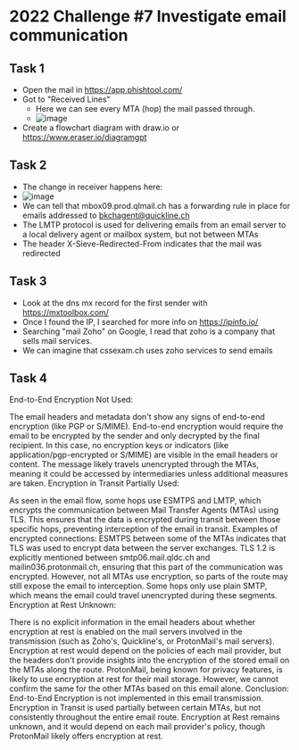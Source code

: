 # 2022 Challenge #7 Investigate email communication
## Task 1
- Open the mail in https://app.phishtool.com/
- Got to "Received Lines"
  -  Here we can see every MTA (hop) the mail passed through.
  -  ![image](https://github.com/user-attachments/assets/36f75632-ca9d-4657-8201-5b0242510aa0)
- Create a flowchart diagram with draw.io or https://www.eraser.io/diagramgpt
## Task 2
- The change in receiver happens here:
- ![image](https://github.com/user-attachments/assets/3a6e790b-b7a4-4ec8-83ea-e85da8da9c7d)
- We can tell that mbox09.prod.qlmail.ch has a forwarding rule in place for emails addressed to bkchagent@quickline.ch
- The LMTP protocol is used for delivering emails from an email server to a local delivery agent or mailbox system, but not between MTAs
- The header X-Sieve-Redirected-From indicates that the mail was redirected

## Task 3
- Look at the dns mx record for the first sender with https://mxtoolbox.com/
- Once I found the IP, I searched for more info on https://ipinfo.io/
- Searching "mail Zoho" on Google, I read that zoho is a company that sells mail services.
- We can imagine that cssexam.ch uses zoho services to send emails

## Task 4
End-to-End Encryption
Not Used:

The email headers and metadata don't show any signs of end-to-end encryption (like PGP or S/MIME).
End-to-end encryption would require the email to be encrypted by the sender and only decrypted by the final recipient. In this case, no encryption keys or indicators (like application/pgp-encrypted or S/MIME) are visible in the email headers or content.
The message likely travels unencrypted through the MTAs, meaning it could be accessed by intermediaries unless additional measures are taken.
Encryption in Transit
Partially Used:

As seen in the email flow, some hops use ESMTPS and LMTP, which encrypts the communication between Mail Transfer Agents (MTAs) using TLS. This ensures that the data is encrypted during transit between those specific hops, preventing interception of the email in transit.
Examples of encrypted connections:
ESMTPS between some of the MTAs indicates that TLS was used to encrypt data between the server exchanges.
TLS 1.2 is explicitly mentioned between smtp06.mail.qldc.ch and mailin036.protonmail.ch, ensuring that this part of the communication was encrypted.
However, not all MTAs use encryption, so parts of the route may still expose the email to interception. Some hops only use plain SMTP, which means the email could travel unencrypted during these segments.
Encryption at Rest
Unknown:

There is no explicit information in the email headers about whether encryption at rest is enabled on the mail servers involved in the transmission (such as Zoho's, Quickline's, or ProtonMail's mail servers).
Encryption at rest would depend on the policies of each mail provider, but the headers don't provide insights into the encryption of the stored email on the MTAs along the route.
ProtonMail, being known for privacy features, is likely to use encryption at rest for their mail storage. However, we cannot confirm the same for the other MTAs based on this email alone.
Conclusion:
End-to-End Encryption is not implemented in this email transmission.
Encryption in Transit is used partially between certain MTAs, but not consistently throughout the entire email route.
Encryption at Rest remains unknown, and it would depend on each mail provider's policy, though ProtonMail likely offers encryption at rest.

